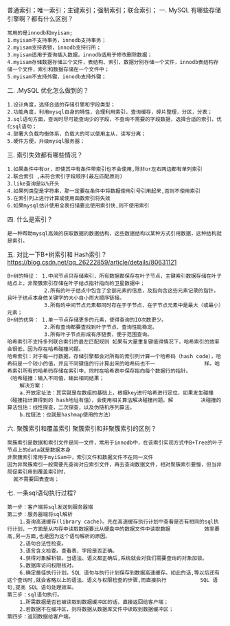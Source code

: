 普通索引；唯一索引；主键索引；强制索引；联合索引；
一. MySQL 有哪些存储引擎啊？都有什么区别？

    常用的是innodb和myisam;
    1.myisam不支持事务，innodb支持事务；
    2.myisam支持表锁，innodb支持行所；
    3.myisam适用于查询插入数据，innodb适用于修改删除数据；
    4.myisam存储数据存储三个文件，表结构、索引、数据分别存储一个文件，innodb表结构存储一个文件，索引和数据存储在一个文件中；
    5.myisam不支持外键，innodb支持外键；

二. .MySQL 优化怎么做到的？

    1.设计角度，选择合适的存储引擎和字段类型；
    2.功能角度，利用mysql自身的特性，合理利用索引，查询缓存，碎片整理，分区，分表；
    3.sql语句方面，查询时尽可能查询少的字段，不查询不需要的字段数据，选择合适的索引，优化sql语句；
    4.部署大负载均衡体系，负载大的可以使用主从，读写分离；
    5.硬件方便，升级mysql服务器；
    
三. 索引失效都有哪些情况？

    1.如果条件中有or，即使其中有条件带索引也不会使用,除非or左右两边都有单列索引
    2.联合索引 ,未符合索引字段顺序(最左匹配原则)
    3.like查询是以%开头
    4.如果列类型是字符串，那一定要在条件中将数据使用引号引用起来,否则不使用索引
    5.在索引列上进行计算或使用函数索引将失效 
    6.如果mysql估计使用全表扫描要比使用索引快,则不使用索引

四. 什么是索引？
    
    是一种帮助mysql高效的获取数据的数据结构，这些数据结构以某种方式引用数据，这种结构就是索引。   
    
五. 对比一下B+树索引和 Hash索引？https://blog.csdn.net/qq_26222859/article/details/80631121

    B+树的特征： 1.中间节点只存储索引，所有数据都保存在叶子节点，主键索引数据存储在叶子结点上，非聚簇索引存储在叶子结点指针指向的卫星数据中；
                2.所有的叶子结点中包含了全部元素的信息，及指向含这些元素记录的指针，且叶子结点本身依关键字的大小自小而大顺序链接。
                3.所有的中间节点元素都同时存在于子节点，在子节点元素中是最大（或最小）元素；
    B+树的优势： 1.单一节点存储更多的元素，使得查询的IO次数更少。
                2.所有查询都要查找到叶子节点，查询性能稳定。
                3.所有叶子节点形成有序链表，便于范围查询。
    哈希索引不支持多列联合索引的最左匹配规则 如果有大量重复键值得情况下，哈希索引的效率会很低，因为存在哈希碰撞问题。
    哈希索引：对于每一行数据，存储引擎都会对所有的索引列计算一个哈希码（hash code），哈希码是一个较小的值，并且不同键值的行计算出来的哈希码也不一                样。哈希索引所有的哈希码存储在索引中，同时在哈希表中保存指向每个数据行的指针。
    （哈希碰撞：输入不同值，输出相同结果；
        解决方案：
        a.开放定址法：其实就是在数组的基础上，根据key进行哈希进行定位，如果发生碰撞（碰撞指计算得到的 hash地址有值），会使用相关算法解决碰撞问题。解         决碰撞的算法包括：线性探查，二次探查，以及伪随机序列算法。
        b.拉链法：也就是hashmap使用的方法）
      
六. 聚簇索引和覆盖索引  聚簇索引和非聚簇索引的区别？

    聚簇索引是数据和索引文件是同一文件，常用于innodb中，在该索引实现方式中B+Tree的叶子节点上的data就是数据本身 
    非聚簇索引常用于myiSam中，索引文件和数据文件不在同一文件
    因为非聚簇索引一般需要先查询对应索引文件，再去查询数据文件，相对聚簇索引要慢，但当非局促索引用到覆盖索引时，
      就不需要回表查询；
 七. 一条sql语句执行过程?
    
    第一步：客户端将sql发送到服务器端
    第二步：服务器端将sql解析
        1.查询高速缓存(library cache)。先在高速缓存执行计划中查看是否有相同的sql执行计划，一方面是从内存中读取数据要比从硬盘中的数据文件中读取数据           效率要高,另一方面,也是因为这个语句解析的原因。
        2.语句合法性检查。
        3.语言含义检查。查看表，字段是否正确。
        4.获得对象解析锁。当语法、语义都正确后,系统就会对我们需要查询的对象加锁。
        5.数据库访问权限核对。
        6.确定最佳执行计划。SQL 语句与执行计划保存到数据高速缓存。如此的话,等以后还有这个查询时,就会省略以上的语法、语义与权限检查的步骤,而直接执行           SQL 语句,提高 SQL 语句处理效率。
    第三步：sql语句执行。
        1.所需数据是否已被读取到数据缓冲区的话，直接返回给客户端；
        2.若数据不在缓冲区，则将数据从数据库文件中读取到数据缓冲区；
    第四步：返回数据给客户端。

